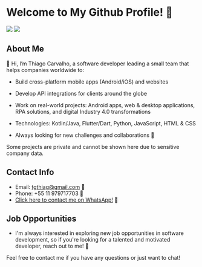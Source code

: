 # Welcome to My Github Profile! 🌟
![](http://github-profile-summary-cards.vercel.app/api/cards/profile-details?username=tgthiag&theme=aura_dark)
![](http://github-profile-summary-cards.vercel.app/api/cards/repos-per-language?username=tgthiag&theme=aura_dark)
## About Me
👋 Hi, I’m Thiago Carvalho, a software developer leading a small team that helps companies worldwide to:

- Build cross-platform mobile apps (Android/iOS) and websites

- Develop API integrations for clients around the globe

- Work on real-world projects: Android apps, web & desktop applications, RPA solutions, and digital Industry 4.0 transformations

- Technologies: Kotlin/Java, Flutter/Dart, Python, JavaScript, HTML & CSS

- Always looking for new challenges and collaborations 🚀

Some projects are private and cannot be shown here due to sensitive company data.

## Contact Info
- Email: tgthiag@gmail.com 📧
- Phone: +55 11 979717703 📱
- [Click here to contact me on WhatsApp!](https://api.whatsapp.com/send/?phone=5511979717703&text=Ol%C3%A1%20Thiago!&type=phone_number&app_absent=0) 📲

## Job Opportunities
- I'm always interested in exploring new job opportunities in software development, so if you're looking for a talented and motivated developer, reach out to me! 💼


Feel free to contact me if you have any questions or just want to chat!
